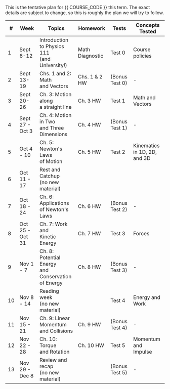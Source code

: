 This is the tentative plan for {{ COURSE_CODE }} this term.
The exact details are subject to change, so this is roughly the plan we will try to follow.

| #  | Week            | Topics                                                   | Homework        | Tests          | Concepts Tested              |
|----|-----------------|----------------------------------------------------------|-----------------|----------------|------------------------------|
| 1  | Sept 6-12       | Introduction to Physics 111 <br />(and University!)      | Math Diagnostic | Test 0         | Course policies              |
| 2  | Sept 13-19      | Chs. 1 and 2: Math <br />and Vectors                     | Chs. 1 & 2 HW   | (Bonus Test 0) | -                            |
| 3  | Sept 20-26      | Ch. 3: Motion along <br />a straight line                | Ch. 3 HW        | Test 1         | Math and Vectors             |
| 4  | Sept 27 - Oct 3 | Ch. 4: Motion in Two <br />and Three Dimensions          | Ch. 4 HW        | (Bonus Test 1) | -                            |
| 5  | Oct 4 - 10      | Ch. 5: Newton's Laws <br />of Motion                     | Ch. 5 HW        | Test 2         | Kinematics in 1D, 2D, and 3D |
| 6  | Oct 11 - 17     | Rest and Catchup <br />(no new material)                 |                 |                |                              |
| 7  | Oct 18 - 24     | Ch. 6: Applications <br />of Newton's Laws               | Ch. 6 HW        | (Bonus Test 2) | -                            |
| 8  | Oct 25 - Oct 31 | Ch. 7: Work and <br />Kinetic Energy                     | Ch. 7 HW        | Test 3         | Forces                       |
| 9  | Nov 1 - 7       | Ch. 8: Potential Energy <br />and Conservation of Energy | Ch. 8 HW        | (Bonus Test 3) | -                            |
| 10 | Nov 8 - 14      | Reading week <br />(no new material)                     |                 | Test 4         | Energy and Work              |
| 11 | Nov 15 - 21     | Ch. 9: Linear Momentum <br />and Collisions              | Ch. 9 HW        | (Bonus Test 4) | -                            |
| 12 | Nov 22 - 28     | Ch. 10: Torque <br />and Rotation                        | Ch. 10 HW       | Test 5         | Momentum and Impulse         |
| 13 | Nov 29 - Dec 8  | Review and recap <br />(no new material)                 |                 | (Bonus Test 5) | -                            |